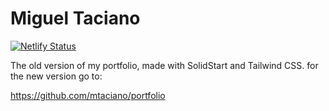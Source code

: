 # Miguel Taciano
[![Netlify Status](https://api.netlify.com/api/v1/badges/bccdff81-2f98-4d6d-9a8f-179cc3d4bdf9/deploy-status)](https://app.netlify.com/sites/mtaciano/deploys)

The old version of my portfolio, made with SolidStart and Tailwind CSS. for the new version go to:

https://github.com/mtaciano/portfolio
